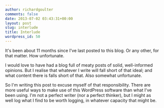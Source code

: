 ```yaml
---
author: richardgoulter
comments: false
date: 2013-07-02 03:43:31+00:00
layout: post
slug: interlude
title: Interlude
wordpress_id: 50
---
```


It's been about 11 months since I've last posted to this blog. Or any other, for that matter.
How unfortunate.

I would love to have had a blog full of meaty posts of solid, well-informed opinions.
But I realise that whatever I write will fall short of that ideal; and what content there is falls short of that.
Also somewhat unfortunate.

So I'm writing this post to excuse myself of that responsibility. There are more useful ways to make use of this WordPress software than what I've been using.
I'm not a perfect writer (nor a perfect thinker), but I might as well log what I find to be worth logging, in whatever capacity that might be.
